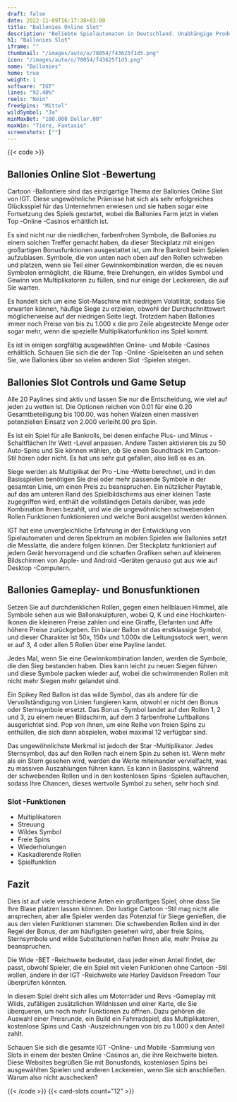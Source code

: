 ```yaml
---
draft: false
date: 2022-11-09T16:17:38+03:00
title: "Ballonies Online Slot"
description: "Beliebte Spielautomaten in Deutschland. Unabhängige Produktbewertungen und exklusive Anmeldeangebote. Jetzt spielen!"
h1: "Ballonies Slot"
iframe: ""
thumbnail: "/images/auto/o/78054/f43625f1d5.png"
icon: "/images/auto/o/78054/f43625f1d5.png"
name: "Ballonies"
home: true
weight: 1
software: "IGT"
lines: "92.40%"
reels: "Nein"
freeSpins: "Mittel"
wildSymbol: "Ja"
minMaxBet: "100.000 Dollar.00"
maxWin: "Tiere, Fantasie"
screenshots: [""]
---
```


{{< code >}}<h2>Ballonies Online Slot -Bewertung</h2><p>Cartoon -Ballontiere sind das einzigartige Thema der Ballonies Online Slot von IGT. Diese ungewöhnliche Prämisse hat sich als sehr erfolgreiches Glücksspiel für das Unternehmen erwiesen und sie haben sogar eine Fortsetzung des Spiels gestartet, wobei die Ballonies Farm jetzt in vielen Top -Online -Casinos erhältlich ist.</p><p>Es sind nicht nur die niedlichen, farbenfrohen Symbole, die Ballonies zu einem solchen Treffer gemacht haben, da dieser Steckplatz mit einigen großartigen Bonusfunktionen ausgestattet ist, um Ihre Bankroll beim Spielen aufzublasen. Symbole, die von unten nach oben auf den Rollen schweben und platzen, wenn sie Teil einer Gewinnkombination werden, die es neuen Symbolen ermöglicht, die Räume, freie Drehungen, ein wildes Symbol und Gewinn von Multiplikatoren zu füllen, sind nur einige der Leckereien, die auf Sie warten.</p><p>Es handelt sich um eine Slot-Maschine mit niedrigem Volatilität, sodass Sie erwarten können, häufige Siege zu erzielen, obwohl der Durchschnittswert möglicherweise auf der niedrigen Seite liegt. Trotzdem haben Ballonies immer noch Preise von bis zu 1.000 x die pro Zeile abgesteckte Menge oder sogar mehr, wenn die spezielle Multiplikatorfunktion ins Spiel kommt.</p><p>Es ist in einigen sorgfältig ausgewählten Online- und Mobile -Casinos erhältlich. Schauen Sie sich die der Top -Online -Spielseiten an und sehen Sie, wie Ballonies über so vielen anderen Slot -Spielen steigen.</p><h2>Ballonies Slot Controls und Game Setup</h2><p>Alle 20 Paylines sind aktiv und lassen Sie nur die Entscheidung, wie viel auf jeden zu wetten ist. Die Optionen reichen von 0.01 für eine 0.20 Gesamtbeteiligung bis 100.00, was hohen Walzen einen massiven potenziellen Einsatz von 2.000 verleiht.00 pro Spin.</p><p>Es ist ein Spiel für alle Bankrolls, bei denen einfache Plus- und Minus -Schaltflächen Ihr Wett -Level anpassen. Andere Tasten aktivieren bis zu 50 Auto-Spins und Sie können wählen, ob Sie einen Soundtrack im Cartoon-Stil hören oder nicht. Es hat uns sehr gut gefallen, also ließ es es an.</p><p>Siege werden als Multiplikat der Pro -Line -Wette berechnet, und in den Basisspielen benötigen Sie drei oder mehr passende Symbole in der gesamten Linie, um einen Preis zu beanspruchen. Ein nützlicher Paytable, auf das am unteren Rand des Spielbildschirms aus einer kleinen Taste zugegriffen wird, enthält die vollständigen Details darüber, was jede Kombination Ihnen bezahlt, und wie die ungewöhnlichen schwebenden Rollen Funktionen funktionieren und welche Boni ausgelöst werden können.</p><p>IGT hat eine unvergleichliche Erfahrung in der Entwicklung von Spielautomaten und deren Spektrum an mobilen Spielen wie Ballonies setzt die Messlatte, die andere folgen können. Der Steckplatz funktioniert auf jedem Gerät hervorragend und die scharfen Grafiken sehen auf kleineren Bildschirmen von Apple- und Android -Geräten genauso gut aus wie auf Desktop -Computern.</p><h2>Ballonies Gameplay- und Bonusfunktionen</h2><p>Setzen Sie auf durchdenklichen Rollen, gegen einen hellblauen Himmel, alle Symbole sehen aus wie Ballonskulpturen, wobei Q, K und eine Hochkarten-Ikonen die kleineren Preise zahlen und eine Giraffe, Elefanten und Affe höhere Preise zurückgeben. Ein blauer Ballon ist das erstklassige Symbol, und dieser Charakter ist 50x, 150x und 1.000x die Leitungsstock wert, wenn er auf 3, 4 oder allen 5 Rollen über eine Payline landet.</p><p>Jedes Mal, wenn Sie eine Gewinnkombination landen, werden die Symbole, die den Sieg bestanden haben. Dies kann leicht zu neuen Siegen führen und diese Symbole packen wieder auf, wobei die schwimmenden Rollen mit nicht mehr Siegen mehr gelandet sind.</p><p>Ein Spikey Red Ballon ist das wilde Symbol, das als andere für die Vervollständigung von Linien fungieren kann, obwohl er nicht den Bonus oder Sternsymbole ersetzt. Das Bonus -Symbol landet auf den Rollen 1, 2 und 3, zu einem neuen Bildschirm, auf dem 3 farbenfrohe Luftballons ausgerichtet sind. Pop von ihnen, um eine Reihe von freien Spins zu enthüllen, die sich dann abspielen, wobei maximal 12 verfügbar sind.</p><p>Das ungewöhnlichste Merkmal ist jedoch der Star -Multiplikator. Jedes Sternsymbol, das auf den Rollen nach einem Spin zu sehen ist. Wenn mehr als ein Stern gesehen wird, werden die Werte miteinander vervielfacht, was zu massiven Auszahlungen führen kann. Es kann in Basisspins, während der schwebenden Rollen und in den kostenlosen Spins -Spielen auftauchen, sodass Ihre Chancen, dieses wertvolle Symbol zu sehen, sehr hoch sind.</p><h3>
Slot -Funktionen</h3><ul>
<li></span>
Multiplikatoren</li>
<li></span>
Streuung</li>
<li></span>
Wildes Symbol</li>
<li></span>
Freie Spins</li>
<li></span>
Wiederholungen</li>
<li></span>
Kaskadierende Rollen</li>
<li></span>
Spielfunktion</li></ul><h2>Fazit</h2><p>Dies ist auf viele verschiedene Arten ein großartiges Spiel, ohne dass Sie Ihre Blase platzen lassen können. Der lustige Cartoon -Stil mag nicht alle ansprechen, aber alle Spieler werden das Potenzial für Siege genießen, die aus den vielen Funktionen stammen. Die schwebenden Rollen sind in der Regel der Bonus, der am häufigsten gesehen wird, aber freie Spins, Sternsymbole und wilde Substitutionen helfen Ihnen alle, mehr Preise zu beanspruchen.</p><p>Die Wide -BET -Reichweite bedeutet, dass jeder einen Anteil findet, der passt, obwohl Spieler, die ein Spiel mit vielen Funktionen ohne Cartoon -Stil wollen, andere in der IGT -Reichweite wie Harley Davidson Freedom Tour überprüfen könnten.</p><p>In diesem Spiel dreht sich alles um Motorräder und Revs -Gameplay mit Wilds, zufälligen zusätzlichen Wildnissen und einer Karte, die Sie überqueren, um noch mehr Funktionen zu öffnen. Dazu gehören die Auswahl einer Preisrunde, ein Build ein Fahrradspiel, das Multiplikatoren, kostenlose Spins und Cash -Auszeichnungen von bis zu 1.000 x den Anteil zahlt.</p><p>Schauen Sie sich die gesamte IGT -Online- und Mobile -Sammlung von Slots in einem der besten Online -Casinos an, die ihre Reichweite bieten. Diese Websites begrüßen Sie mit Bonusfonds, kostenlosen Spins bei ausgewählten Spielen und anderen Leckereien, wenn Sie sich anschließen. Warum also nicht auschecken?</p>{{< /code >}}
 {{< card-slots count="12" >}}